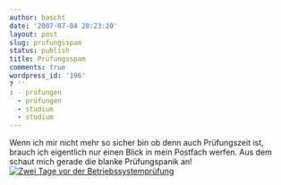 ```yaml
---
author: bascht
date: '2007-07-04 20:23:20'
layout: post
slug: prufungsspam
status: publish
title: Prüfungsspam
comments: true
wordpress_id: '196'
? ''
: - prüfungen
  - prüfungen
  - studium
  - studium
---
```


Wenn ich mir nicht mehr so sicher bin ob denn auch Prüfungszeit
ist, brauch ich eigentlich nur einen Blick in mein Postfach werfen.
Aus dem schaut mich gerade die blanke Prüfungspanik an!
[![Zwei Tage vor der Betriebssystemprüfung](http://www.bascht.com/uploads/2007/07/zweitagevorderbspruefung.png)](http://www.bascht.com/uploads/2007/07/zweitagevorderbspruefung.png "Zwei Tage vor der Betriebssystemprüfung")


